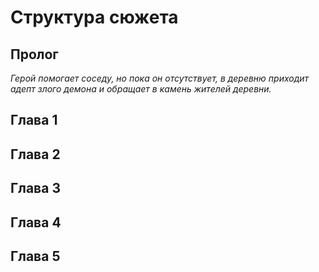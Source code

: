 ﻿# Структура сюжета
## Пролог
_Герой помогает соседу, но пока он отсутствует, в деревню приходит адепт злого демона и обращает в камень жителей деревни._  
## Глава 1
## Глава 2
## Глава 3
## Глава 4
## Глава 5
